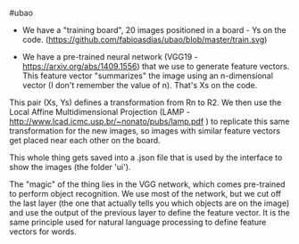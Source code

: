 #ubao

- We have a "training board", 20 images positioned in a board - Ys on the code.
(https://github.com/fabioasdias/ubao/blob/master/train.svg)

- We have a pre-trained neural network (VGG19 - https://arxiv.org/abs/1409.1556) that we use to generate feature vectors. This feature vector "summarizes" the image using an n-dimensional vector (I don't remember the value of n). That's Xs on the code.

This pair (Xs, Ys) defines a transformation from Rn to R2. We then use the Local Affine Multidimensional Projection (LAMP - http://www.lcad.icmc.usp.br/~nonato/pubs/lamp.pdf ) to replicate this same transformation for the new images, so images with similar feature vectors get placed near each other on the board.

This whole thing gets saved into a .json file that is used by the interface to show the images (the folder 'ui').

The "magic" of the thing lies in the VGG network, which comes pre-trained to perform object recognition. We use most of the network, but we cut off the last layer (the one that actually tells you which objects are on the image) and use the output of the previous layer to define the feature vector. It is the same principle used for natural language processing to define feature vectors for words.
